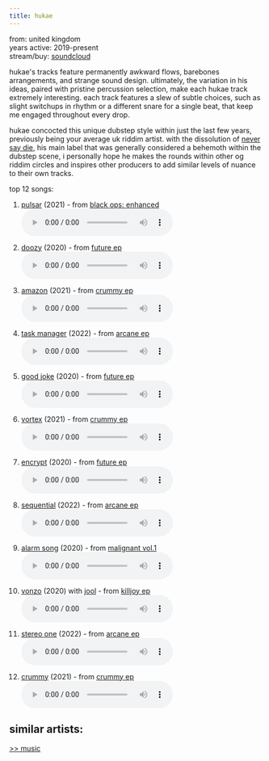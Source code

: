 ```yaml
---
title: hukae
---
```

<meta name="robots" content="noindex, nofollow, noarchive">

from: united kingdom<br>
years active: 2019-present<br>
stream/buy: [soundcloud](https://soundcloud.com/hukae/tracks)

hukae's tracks feature permanently awkward flows, barebones arrangements, and strange sound design. ultimately, the variation in his ideas, paired with pristine percussion selection, make each hukae track extremely interesting. each track features a slew of subtle choices, such as slight switchups in rhythm or a different snare for a single beat, that keep me engaged throughout every drop.

hukae concocted this unique dubstep style within just the last few years, previously being your average uk riddim artist. with the dissolution of [never say die](https://soundcloud.com/neversaydie), his main label that was generally considered a behemoth within the dubstep scene, i personally hope he makes the rounds within other og riddim circles and inspires other producers to add similar levels of nuance to their own tracks.

top 12 songs:

1. [pulsar](https://soundcloud.com/hukae/pulsar) (2021) - from [black ops: enhanced](https://soundcloud.com/neversaydie/sets/black-ops-enhanced)<br>
<audio controls src="/images/music/hukae_pulsar.mp3"></audio>

2. [doozy](https://soundcloud.com/hukae/hukae-doozy) (2020) - from [future ep](https://soundcloud.com/hukae/sets/hukae-future-ep)<br>
<audio controls src="/images/music/hukae_doozy.mp3"></audio>

3. [amazon](https://soundcloud.com/cyclopsrecs/hukae-amazon) (2021) - from [crummy ep](https://soundcloud.com/cyclopsrecs/sets/hukae-crummy-ep)<br>
<audio controls src="/images/music/hukae_amazon.mp3"></audio>

4. [task manager](https://soundcloud.com/malignant_music/hukae-task-manager) (2022) - from [arcane ep](https://soundcloud.com/hukae/sets/arcane-ep-malignant)<br>
<audio controls src="/images/music/hukae_taskmanager.mp3"></audio>

5. [good joke](https://soundcloud.com/hukae/hukae-good-joke) (2020) - from [future ep](https://soundcloud.com/hukae/sets/hukae-future-ep)<br>
<audio controls src="/images/music/hukae_goodjoke.mp3"></audio>

6. [vortex](https://soundcloud.com/cyclopsrecs/hukae-vortex) (2021) - from [crummy ep](https://soundcloud.com/cyclopsrecs/sets/hukae-crummy-ep)<br>
<audio controls src="/images/music/hukae_vortex.mp3"></audio>

7. [encrypt](https://soundcloud.com/hukae/hukae-encrypt) (2020) - from [future ep](https://soundcloud.com/hukae/sets/hukae-future-ep)<br>
<audio controls src="/images/music/hukae_encrypt.mp3"></audio>

8. [sequential](https://soundcloud.com/malignant_music/hukae-sequential) (2022) - from [arcane ep](https://soundcloud.com/hukae/sets/arcane-ep-malignant)<br>
<audio controls src="/images/music/hukae_sequential.mp3"></audio>

9. [alarm song](https://soundcloud.com/malignant_music/5-hukae-alarm-song) (2020) - from [malignant vol.1](https://soundcloud.com/malignant_music/sets/malignant-vol1-1)<br>
<audio controls src="/images/music/hukae_alarmsong.mp3"></audio>

10. [vonzo](https://soundcloud.com/hukae/hukae-jool-vonzo) (2020) with [jool](https://soundcloud.com/joolnoise) - from [killjoy ep](https://soundcloud.com/hukae/sets/killjoy-ep-nsd-black-label)<br>
<audio controls src="/images/music/hukae_vonzo.mp3"></audio>

11. [stereo one](https://soundcloud.com/malignant_music/hukae-stereo-one) (2022) - from [arcane ep](https://soundcloud.com/hukae/sets/arcane-ep-malignant)<br>
<audio controls src="/images/music/hukae_stereoone.mp3"></audio>

12. [crummy](https://soundcloud.com/cyclopsrecs/hukae-crummy) (2021) - from [crummy ep](https://soundcloud.com/cyclopsrecs/sets/hukae-crummy-ep)<br>
<audio controls src="/images/music/hukae_crummy.mp3"></audio>

similar artists:
- 

<a href="/media/music#hukae">&gt;&gt; music</a>
